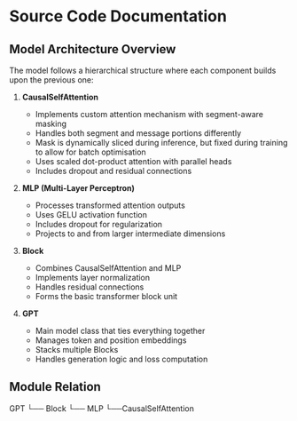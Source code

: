 # Source Code Documentation

## Model Architecture Overview

The model follows a hierarchical structure where each component builds upon the previous one:

1. **CausalSelfAttention**
   - Implements custom attention mechanism with segment-aware masking
   - Handles both segment and message portions differently
   - Mask is dynamically sliced during inference, but fixed during training to allow for batch optimisation
   - Uses scaled dot-product attention with parallel heads
   - Includes dropout and residual connections

2. **MLP (Multi-Layer Perceptron)**
   - Processes transformed attention outputs
   - Uses GELU activation function
   - Includes dropout for regularization
   - Projects to and from larger intermediate dimensions

3. **Block**
   - Combines CausalSelfAttention and MLP
   - Implements layer normalization
   - Handles residual connections
   - Forms the basic transformer block unit

4. **GPT**
   - Main model class that ties everything together
   - Manages token and position embeddings
   - Stacks multiple Blocks
   - Handles generation logic and loss computation

## Module Relation
GPT
└── Block
        └── MLP
              └──CausalSelfAttention

